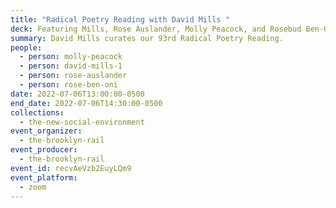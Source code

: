 ```yaml
---
title: "Radical Poetry Reading with David Mills "
deck: Featuring Mills, Rose Auslander, Molly Peacock, and Rosebud Ben-Oni
summary: David Mills curates our 93rd Radical Poetry Reading.
people:
  - person: molly-peacock
  - person: david-mills-1
  - person: rose-auslander
  - person: rose-ben-oni
date: 2022-07-06T13:00:00-0500
end_date: 2022-07-06T14:30:00-0500
collections:
  - the-new-social-environment
event_organizer:
  - the-brooklyn-rail
event_producer:
  - the-brooklyn-rail
event_id: recvAeVzb2EuyLQm9
event_platform:
  - zoom
---
```

